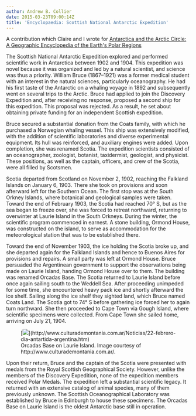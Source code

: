 ```yaml
---
author: Andrew B. Collier
date: 2015-03-23T09:00:14Z
title: 'Encyclopaedia: Scottish National Antarctic Expedition'
---
```


A contribution which Claire and I wrote for [Antarctica and the Arctic Circle: A Geographic Encyclopedia of the Earth's Polar Regions](http://www.amazon.com/gp/product/B00OD83J44/ref=as_li_tl?ie=UTF8&camp=1789&creative=9325&creativeASIN=B00OD83J44&linkCode=as2&tag=exegetanalyt-20&linkId=2TV5WJPYICQMVBVQ)

<!--more-->

The Scottish National Antarctic Expedition explored and performed scientific work in Antarctica between 1902 and 1904. This expedition was novel because it was organized and led by a natural scientist, and science was thus a priority. William Bruce (1867–1921) was a former medical student with an interest in the natural sciences, particularly oceanography. He had his first taste of the Antarctic on a whaling voyage in 1892 and subsequently went on several trips to the Arctic. Bruce had applied to join the Discovery Expedition and, after receiving no response, proposed a second ship for this expedition. This proposal was rejected. As a result, he set about obtaining private funding for an independent Scottish expedition.

Bruce secured a substantial donation from the Coats family, with which he purchased a Norwegian whaling vessel. This ship was extensively modified, with the addition of scientific laboratories and diverse experimental equipment. Its hull was reinforced, and auxiliary engines were added. Upon completion, she was renamed Scotia. The expedition scientists consisted of an oceanographer, zoologist, botanist, taxidermist, geologist, and physicist. These positions, as well as the captain, officers, and crew of the Scotia, were all filled by Scotsmen.

Scotia departed from Scotland on November 2, 1902, reaching the Falkland Islands on January 6, 1903. There she took on provisions and soon afterward left for the Southern Ocean. The first stop was at the South Orkney Islands, where botanical and geological samples were taken. Toward the end of February 1903, the Scotia had reached 70° S, but as the sea began to freeze over, she was forced to retreat northward, returning to overwinter at Laurie Island in the South Orkneys. During the winter, the scientific program commenced in earnest. A stone building, Ormond House, was constructed on the island, to serve as accommodation for the meteorological station that was to be established there.

Toward the end of November 1903, the ice holding the Scotia broke up, and she departed again for the Falkland Islands and hence to Buenos Aires for provisions and repairs. A small party was left at Ormond House. Bruce persuaded the Argentinean government to support the observations being made on Laurie Island, handing Ormond House over to them. The building was renamed Orcadas Base. The Scotia returned to Laurie Island before once again sailing south to the Weddell Sea. After proceeding unimpeded for some time, she encountered heavy pack ice and shortly afterward the ice shelf. Sailing along the ice shelf they sighted land, which Bruce named Coats Land. The Scotia got to 74° S before gathering ice forced her to again turn northward. She then proceeded to Cape Town via Gough Island, where scientific specimens were collected. From Cape Town she sailed home, arriving on July 21, 1904.

<figure>
[<img src="/img/2015/03/orcadas-base.jpg">](http://www.culturademontania.com.ar/Noticias/22-febrero-dia-antartida-argentina.htm)
<figcaption class="wp-caption-text">Orcadas Base on Laurie Island. Image courtesy of http://www.culturademontania.com.ar/.</figcaption>
</figure>

Upon their return, Bruce and the captain of the Scotia were presented with medals from the Royal Scottish Geographical Society. However, unlike the members of the Discovery Expedition, none of the expedition members received Polar Medals. The expedition left a substantial scientific legacy. It returned with an extensive catalog of animal species, many of them previously unknown. The Scottish Oceanographical Laboratory was established by Bruce in Edinburgh to house these specimens. The Orcadas Base on Laurie Island is the oldest Antarctic base still in operation.
